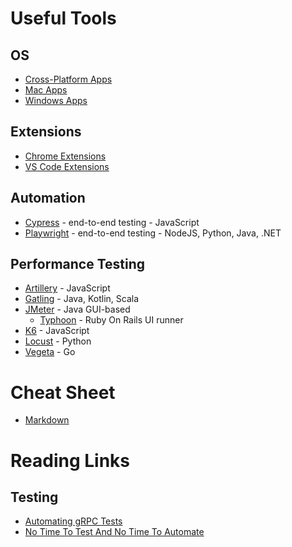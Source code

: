 # Useful Tools

## OS
- [Cross-Platform Apps](cross-platform/README.md)
- [Mac Apps](mac/README.md)
- [Windows Apps](windows/README.md)

## Extensions
- [Chrome Extensions](chrome-extensions/README.md)
- [VS Code Extensions](vs-code-extensions/README.md)

## Automation
- [Cypress](https://www.cypress.io/) - end-to-end testing - JavaScript
- [Playwright](https://playwright.dev/) - end-to-end testing - NodeJS, Python, Java, .NET

## Performance Testing
- [Artillery](https://www.artillery.io/) - JavaScript
- [Gatling](https://gatling.io/) - Java, Kotlin, Scala
- [JMeter](https://jmeter.apache.org/) - Java GUI-based
  - [Typhoon](https://github.com/bukalapak/typhoon) - Ruby On Rails UI runner
- [K6](https://k6.io/) - JavaScript
- [Locust](https://locust.io/) - Python
- [Vegeta](https://github.com/tsenart/vegeta) - Go

# Cheat Sheet
- [Markdown](cheat-sheet/markdown.md)

# Reading Links

## Testing
- [Automating gRPC Tests](https://medium.com/testvagrant/automating-grpc-api-tests-cfee49d10384)
- [No Time To Test And No Time To Automate](https://iryna-suprun.medium.com/no-time-to-test-and-no-time-to-automate-306e0b4cedc6)
